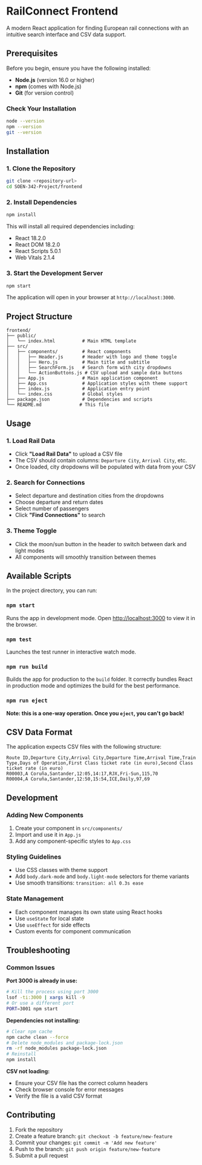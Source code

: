 # RailConnect Frontend

A modern React application for finding European rail connections with an intuitive search interface and CSV data support.

## Prerequisites

Before you begin, ensure you have the following installed:

- **Node.js** (version 16.0 or higher)
- **npm** (comes with Node.js)
- **Git** (for version control)

### Check Your Installation

```bash
node --version
npm --version
git --version
```

## Installation

### 1. Clone the Repository

```bash
git clone <repository-url>
cd SOEN-342-Project/frontend
```

### 2. Install Dependencies

```bash
npm install
```

This will install all required dependencies including:
- React 18.2.0
- React DOM 18.2.0
- React Scripts 5.0.1
- Web Vitals 2.1.4

### 3. Start the Development Server

```bash
npm start
```

The application will open in your browser at `http://localhost:3000`.

## Project Structure

```
frontend/
├── public/
│   └── index.html          # Main HTML template
├── src/
│   ├── components/         # React components
│   │   ├── Header.js       # Header with logo and theme toggle
│   │   ├── Hero.js         # Main title and subtitle
│   │   ├── SearchForm.js   # Search form with city dropdowns
│   │   └── ActionButtons.js # CSV upload and sample data buttons
│   ├── App.js              # Main application component
│   ├── App.css             # Application styles with theme support
│   ├── index.js            # Application entry point
│   └── index.css           # Global styles
├── package.json            # Dependencies and scripts
└── README.md              # This file
```

## Usage

### 1. Load Rail Data

- Click **"Load Rail Data"** to upload a CSV file
- The CSV should contain columns: `Departure City`, `Arrival City`, etc.
- Once loaded, city dropdowns will be populated with data from your CSV

### 2. Search for Connections

- Select departure and destination cities from the dropdowns
- Choose departure and return dates
- Select number of passengers
- Click **"Find Connections"** to search

### 3. Theme Toggle

- Click the moon/sun button in the header to switch between dark and light modes
- All components will smoothly transition between themes

## Available Scripts

In the project directory, you can run:

### `npm start`
Runs the app in development mode. Open [http://localhost:3000](http://localhost:3000) to view it in the browser.

### `npm test`
Launches the test runner in interactive watch mode.

### `npm run build`
Builds the app for production to the `build` folder. It correctly bundles React in production mode and optimizes the build for the best performance.

### `npm run eject`
**Note: this is a one-way operation. Once you `eject`, you can't go back!**

## CSV Data Format

The application expects CSV files with the following structure:

```csv
Route ID,Departure City,Arrival City,Departure Time,Arrival Time,Train Type,Days of Operation,First Class ticket rate (in euro),Second Class ticket rate (in euro)
R00003,A Coruña,Santander,12:05,14:17,RJX,Fri-Sun,115,70
R00004,A Coruña,Santander,12:50,15:54,ICE,Daily,97,69
```

## Development

### Adding New Components

1. Create your component in `src/components/`
2. Import and use it in `App.js`
3. Add any component-specific styles to `App.css`

### Styling Guidelines

- Use CSS classes with theme support
- Add `body.dark-mode` and `body.light-mode` selectors for theme variants
- Use smooth transitions: `transition: all 0.3s ease`

### State Management

- Each component manages its own state using React hooks
- Use `useState` for local state
- Use `useEffect` for side effects
- Custom events for component communication

## Troubleshooting

### Common Issues

**Port 3000 is already in use:**
```bash
# Kill the process using port 3000
lsof -ti:3000 | xargs kill -9
# Or use a different port
PORT=3001 npm start
```

**Dependencies not installing:**
```bash
# Clear npm cache
npm cache clean --force
# Delete node_modules and package-lock.json
rm -rf node_modules package-lock.json
# Reinstall
npm install
```

**CSV not loading:**
- Ensure your CSV file has the correct column headers
- Check browser console for error messages
- Verify the file is a valid CSV format

## Contributing

1. Fork the repository
2. Create a feature branch: `git checkout -b feature/new-feature`
3. Commit your changes: `git commit -m 'Add new feature'`
4. Push to the branch: `git push origin feature/new-feature`
5. Submit a pull request

